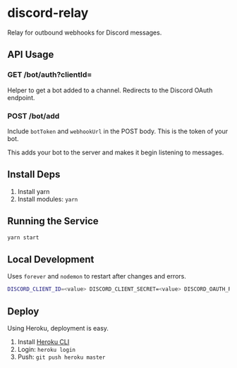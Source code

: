 # discord-relay
Relay for outbound webhooks for Discord messages.

## API Usage

### GET /bot/auth?clientId=<discord application id>

Helper to get a bot added to a channel. Redirects to the Discord OAuth endpoint.

### POST /bot/add

Include `botToken` and `webhookUrl` in the POST body. This is the token of your bot.

This adds your bot to the server and makes it begin listening to messages.

## Install Deps

1. Install yarn
1. Install modules: `yarn`

## Running the Service

```bash
yarn start
```

## Local Development

Uses `forever` and `nodemon` to restart after changes and errors.

```bash
DISCORD_CLIENT_ID=<value> DISCORD_CLIENT_SECRET=<value> DISCORD_OAUTH_REDIRECT_URI=<value> COOKIE_SECRET='123456' yarn dev
```

## Deploy

Using Heroku, deployment is easy.

1. Install [Heroku CLI](https://devcenter.heroku.com/articles/heroku-cli)
1. Login: `heroku login`
1. Push: `git push heroku master`
